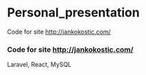 # Personal_presentation

Code for site http://jankokostic.com/

### Code for site http://jankokostic.com/

Laravel, React, MySQL
